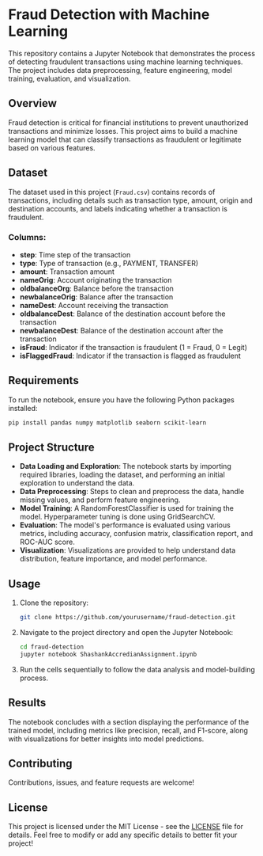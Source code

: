 # Fraud Detection with Machine Learning

This repository contains a Jupyter Notebook that demonstrates the process of detecting fraudulent transactions using machine learning techniques. The project includes data preprocessing, feature engineering, model training, evaluation, and visualization.

## Overview

Fraud detection is critical for financial institutions to prevent unauthorized transactions and minimize losses. This project aims to build a machine learning model that can classify transactions as fraudulent or legitimate based on various features.

## Dataset

The dataset used in this project (`Fraud.csv`) contains records of transactions, including details such as transaction type, amount, origin and destination accounts, and labels indicating whether a transaction is fraudulent.

### Columns:
- **step**: Time step of the transaction
- **type**: Type of transaction (e.g., PAYMENT, TRANSFER)
- **amount**: Transaction amount
- **nameOrig**: Account originating the transaction
- **oldbalanceOrg**: Balance before the transaction
- **newbalanceOrig**: Balance after the transaction
- **nameDest**: Account receiving the transaction
- **oldbalanceDest**: Balance of the destination account before the transaction
- **newbalanceDest**: Balance of the destination account after the transaction
- **isFraud**: Indicator if the transaction is fraudulent (1 = Fraud, 0 = Legit)
- **isFlaggedFraud**: Indicator if the transaction is flagged as fraudulent

## Requirements

To run the notebook, ensure you have the following Python packages installed:

```bash
pip install pandas numpy matplotlib seaborn scikit-learn
```

## Project Structure

- **Data Loading and Exploration**: The notebook starts by importing required libraries, loading the dataset, and performing an initial exploration to understand the data.
- **Data Preprocessing**: Steps to clean and preprocess the data, handle missing values, and perform feature engineering.
- **Model Training**: A RandomForestClassifier is used for training the model. Hyperparameter tuning is done using GridSearchCV.
- **Evaluation**: The model's performance is evaluated using various metrics, including accuracy, confusion matrix, classification report, and ROC-AUC score.
- **Visualization**: Visualizations are provided to help understand data distribution, feature importance, and model performance.

## Usage

1. Clone the repository:
    ```bash
    git clone https://github.com/yourusername/fraud-detection.git
    ```
2. Navigate to the project directory and open the Jupyter Notebook:
    ```bash
    cd fraud-detection
    jupyter notebook ShashankAccredianAssignment.ipynb
    ```
3. Run the cells sequentially to follow the data analysis and model-building process.

## Results

The notebook concludes with a section displaying the performance of the trained model, including metrics like precision, recall, and F1-score, along with visualizations for better insights into model predictions.

## Contributing

Contributions, issues, and feature requests are welcome! 

## License

This project is licensed under the MIT License - see the [LICENSE](LICENSE) file for details.
Feel free to modify or add any specific details to better fit your project!
